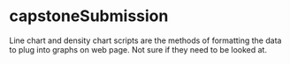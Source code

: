 # capstoneSubmission

Line chart and density chart scripts are the methods of formatting the data to plug into graphs on web page. Not sure if they need to be looked at.
